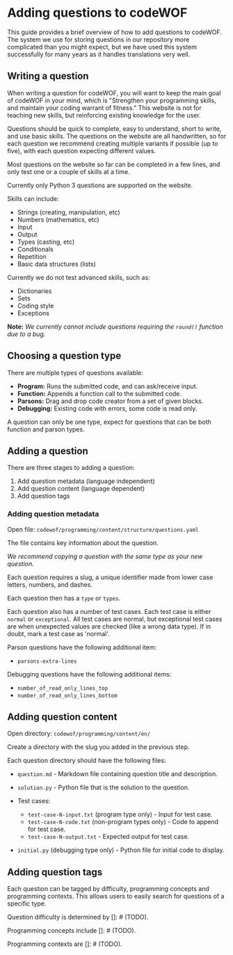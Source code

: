 # Adding questions to codeWOF

This guide provides a brief overview of how to add questions to codeWOF.
The system we use for storing questions in our repository more complicated than you might expect, but we have used this system successfully for many years as it handles translations very well.

## Writing a question

When writing a question for codeWOF, you will want to keep the main goal of codeWOF in your mind, which is "Strengthen your programming skills, and maintain your coding warrant of fitness."
This website is not for teaching new skills, but reinforcing existing knowledge for the user.

Questions should be quick to complete, easy to understand, short to write, and use basic skills.
The questions on the website are all handwritten, so for each question we recommend creating multiple variants if possible (up to five), with each question expecting different values.

Most questions on the website so far can be completed in a few lines, and only test one or a couple of skills at a time.

Currently only Python 3 questions are supported on the website.

Skills can include:

- Strings (creating, manipulation, etc)
- Numbers (mathematics, etc)
- Input
- Output
- Types (casting, etc)
- Conditionals
- Repetition
- Basic data structures (lists)

Currently we do not test advanced skills, such as:
- Dictionaries
- Sets
- Coding style
- Exceptions

**Note:** *We currently cannot include questions requiring the `round()` function due to a bug.*

## Choosing a question type

There are multiple types of questions available:

- **Program:** Runs the submitted code, and can ask/receive input.
- **Function:** Appends a function call to the submitted code.
- **Parsons:** Drag and drop code creator from a set of given blocks.
- **Debugging:** Existing code with errors, some code is read only.

A question can only be one type, expect for questions that can be both function and parson types.

## Adding a question

There are three stages to adding a question:

1. Add question metadata (language independent)
2. Add question content (language dependent)
3. Add question tags

### Adding question metadata

Open file: `codewof/programming/content/structure/questions.yaml`

The file contains key information about the question.

*We recommend copying a question with the same type as your new question.*

Each question requires a slug, a unique identifier made from lower case letters, numbers, and dashes.

Each question then has a `type` or `types`.

Each question also has a number of test cases.
Each test case is either `normal` or `exceptional`.
All test cases are normal, but exceptional test cases are when unexpected values are checked (like a wrong data type).
If in doubt, mark a test case as 'normal'.

Parson questions have the following additional item:

- `parsons-extra-lines`

Debugging questions have the following additional items:

- `number_of_read_only_lines_top`
- `number_of_read_only_lines_bottom`

## Adding question content

Open directory: `codewof/programming/content/en/`

Create a directory with the slug you added in the previous step.

Each question directory should have the following files:

- `question.md` - Markdown file containing question title and description.
- `solution.py` - Python file that is the solution to the question.
- Test cases:

  - `test-case-N-input.txt` (program type only) - Input for test case.
  - `test-case-N-code.txt` (non-program types only) - Code to append for test case.
  - `test-case-N-output.txt` - Expected output for test case.

- `initial.py` (debugging type only) - Python file for initial code to display.


## Adding question tags

Each question can be tagged by difficulty, programming concepts and programming contexts. This allows users to easily search
for questions of a specific type.

Question difficulty is determined by []: # (TODO).

Programming concepts include []: # (TODO).

Programming contexts are []: # (TODO).
